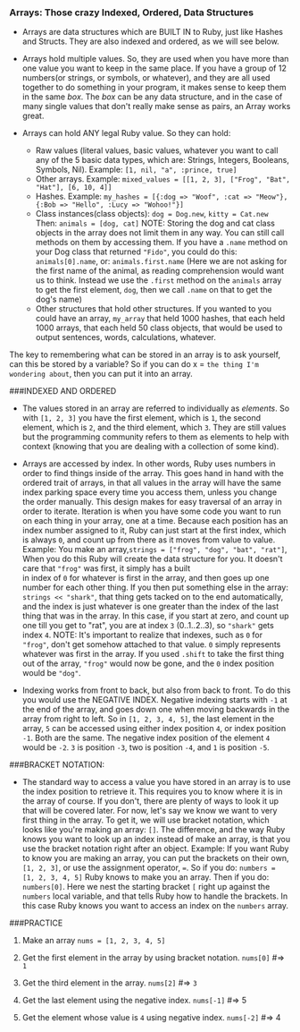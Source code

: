 ### Arrays: Those crazy Indexed, Ordered, Data Structures

- Arrays are data structures which are BUILT IN to Ruby, just like Hashes and Structs. They are also indexed 
  and ordered, as we will see below.

- Arrays hold multiple values. So, they are used when you have more than one value you want to 
  keep in the same place. If you have a group of 12 numbers(or strings, or symbols, or whatever),
  and they are all used together to do something in your program, it makes sense to keep them in 
  the same <em>box</em>. The <em>box</em> can be any data structure, and in the case of many single 
  values that don't really make sense as pairs, an Array works great.

- Arrays can hold ANY legal Ruby value. So they can hold:
  * Raw values (literal values, basic values, whatever you want to call any of the 5 basic data types,
    which are: Strings, Integers, Booleans, Symbols, Nil). Example: `[1, nil, "a", :prince, true]`
  * Other arrays. Example: `mixed_values = [[1, 2, 3], ["Frog", "Bat", "Hat"], [6, 10, 4]]`
  * Hashes. Example: `my_hashes = [{:dog => "Woof", :cat => "Meow"}, {:Bob => "Hello", :Lucy => "Wohoo!"}]`
  * Class instances(class objects): `dog = Dog.new`, `kitty = Cat.new` Then: `animals = [dog, cat]`
    NOTE: Storing the dog and cat class objects in the array does not limit them in any way. You 
    can still call methods on them by accessing them. If you have a `.name` method on your Dog class 
    that returned `"Fido"`, you could do this: `animals[0].name`, or: `animals.first.name` (Here we are 
    not asking for the first name of the animal, as reading comprehension would want us to think. Instead 
    we use the `.first` method on the `animals` array to get the first element, `dog`, then we call `.name` 
    on that to get the dog's name)
  * Other structures that hold other structures. If you wanted to you could have an array, `my_array` that 
    held 1000 hashes, that each held 1000 arrays, that each held 50 class objects, that would be used to 
    output sentences, words, calculations, whatever.

The key to remembering what can be stored in an array is to ask yourself, can this be stored by a variable? 
So if you can do x = `the thing I'm wondering about`, then you can put it into an array.

###INDEXED AND ORDERED

- The values stored in an array are referred to individually as <em>elements</em>. So with `[1, 2, 3]` you have the
  first element, which is `1`, the second element, which is `2`, and the third element, which `3`. They are still values 
  but the programming community refers to them as elements to help with context (knowing that you are dealing with a collection 
  of some kind).

- Arrays are accessed by index. In other words, Ruby uses numbers in order to find things inside of the array. 
  This goes hand in hand with the ordered trait of arrays, in that all values in the array will have the same 
  index parking space every time you access them, unless you change the order manually. This design makes for easy
  traversal of an array in order to iterate. 
  Iteration is when you have some code you want to run on each thing in your array, one at a time. Because 
  each position has an index number assigned to it, Ruby can just start at the first index, which is always `0`, 
  and count up from there as it moves from value to value. Example: You make an array,`strings = ["frog", "dog", "bat", "rat"]`, 
  When you do this Ruby will create the data structure for you. It doesn't care that `"frog"` was first, it simply has a built   
  in index of `0` for whatever is first in the array, and then goes up one number for each other thing.
  If you then put something else in the array: `strings << "shark"`, that thing gets tacked on to the end automatically, and 
  the index is just whatever is one greater than the index of the last thing that was in the array. In this case, if 
  you start at zero, and count up one till you get to "rat", you are at index `3` (0..1..2..3), so `"shark"` gets index `4`.
  NOTE: It's important to realize that indexes, such as `0` for `"frog"`, don't get somehow attached to that value. `0` 
  simply represents whatever was first in the array. If you used `.shift` to take the first thing out of the array, `"frog"` 
  would now be gone, and the `0` index position would be `"dog"`.
  
- Indexing works from front to back, but also from back to front. To do this you would use the NEGATIVE INDEX. Negative 
  indexing starts with `-1` at the end of the array, and goes down one when moving backwards in the array from right to left. 
  So in `[1, 2, 3, 4, 5]`, the last element in the array, `5` can be accessed using either index position `4`, or index 
  position `-1`. Both are the same. The negative index position of the element `4` would be `-2`. `3` is position `-3`, 
  two is position `-4`, and `1` is position `-5`.
  
###BRACKET NOTATION:

- The standard way to access a value you have stored in an array is to use the index position to retrieve it. This 
  requires you to know where it is in the array of course. If you don't, there are plenty of ways to look it up that 
  will be covered later. For now, let's say we know we want to very first thing in the array. To get it, we will use 
  bracket notation, which looks like you're making an array: `[]`. The difference, and the way Ruby knows you want 
  to look up an index instead of make an array, is that you use the bracket notation right after an object. Example: 
  If you want Ruby to know you are making an array, you can put the brackets on their own, `[1, 2, 3]`, or use
  the assignment operator, `=`. So if you do: `numbers = [1, 2, 3, 4, 5]` Ruby knows to make you an array. Then 
  if you do: `numbers[0]`. Here we nest the starting bracket `[` right up against the `numbers` local variable, 
  and that tells Ruby how to handle the brackets. In this case Ruby knows you want to access an index on the
  `numbers` array.
  
###PRACTICE

1. Make an array `nums = [1, 2, 3, 4, 5]`

2. Get the first element in the array by using bracket notation. `nums[0]` #=> `1`

3. Get the third element in the array. `nums[2]` #=> `3`

4. Get the last element using the negative index. `nums[-1]` #=> 5

5. Get the element whose value is `4` using negative index. `nums[-2]` #=> 4
